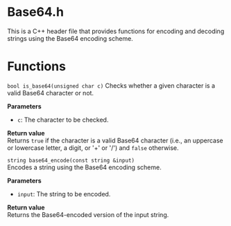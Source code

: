 # Base64.h
This is a C++ header file that provides functions for encoding and decoding strings using the Base64 encoding scheme.

# Functions
`bool is_base64(unsigned char c)`
Checks whether a given character is a valid Base64 character or not.

**Parameters**
- `c`: The character to be checked.

**Return value**<br>
Returns `true` if the character is a valid Base64 character (i.e., an uppercase or lowercase letter, a digit, or '+' or '/') and `false` otherwise.

`string base64_encode(const string &input)`<br>
Encodes a string using the Base64 encoding scheme.

**Parameters**
- `input`: The string to be encoded.

**Return value**<br>
Returns the Base64-encoded version of the input string.

